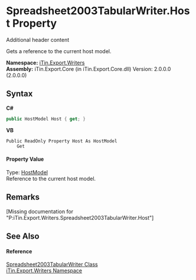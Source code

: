# Spreadsheet2003TabularWriter.Host Property 
Additional header content 

Gets a reference to the current host model.

**Namespace:**&nbsp;<a href="N_iTin_Export_Writers">iTin.Export.Writers</a><br />**Assembly:**&nbsp;iTin.Export.Core (in iTin.Export.Core.dll) Version: 2.0.0.0 (2.0.0.0)

## Syntax

**C#**<br />
``` C#
public HostModel Host { get; }
```

**VB**<br />
``` VB
Public ReadOnly Property Host As HostModel
	Get
```


#### Property Value
Type: <a href="T_iTin_Export_Model_HostModel">HostModel</a><br />Reference to the current host model.

## Remarks
\[Missing <remarks> documentation for "P:iTin.Export.Writers.Spreadsheet2003TabularWriter.Host"\]

## See Also


#### Reference
<a href="T_iTin_Export_Writers_Spreadsheet2003TabularWriter">Spreadsheet2003TabularWriter Class</a><br /><a href="N_iTin_Export_Writers">iTin.Export.Writers Namespace</a><br />